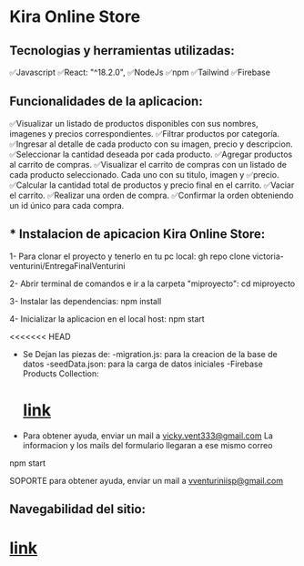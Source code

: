 # Kira Online Store

## Tecnologias y herramientas utilizadas:

✅Javascript
✅React: "^18.2.0",
✅NodeJs
✅npm
✅Tailwind
✅Firebase

## Funcionalidades de la aplicacion:

✅Visualizar un listado de productos disponibles con sus nombres, imagenes y precios correspondientes.
✅Filtrar productos por categoría.
✅Ingresar al detalle de cada producto con su imagen, precio y descripcion.
✅Seleccionar la cantidad deseada por cada producto.
✅Agregar productos al carrito de compras.
✅Visualizar el carrito de compras con un listado de cada producto seleccionado. Cada uno con su titulo, imagen y ✅precio.
✅Calcular la cantidad total de productos y precio final en el carrito.
✅Vaciar el carrito.
✅Realizar una orden de compra.
✅Confirmar la orden obteniendo un id único para cada compra.

## \* Instalacion de apicacion Kira Online Store:

1- Para clonar el proyecto y tenerlo en tu pc local:
gh repo clone victoria-venturini/EntregaFinalVenturini

2- Abrir terminal de comandos e ir a la carpeta "miproyecto":
cd miproyecto

3- Instalar las dependencias:
npm install

4- Inicializar la aplicacion en el local host:
npm start

<<<<<<< HEAD

- Se Dejan las piezas de:
  -migration.js: para la creacion de la base de datos
  -seedData.json: para la carga de datos iniciales
  -Firebase Products Collection:
  # [link](https://console.firebase.google.com/u/0/project/kira-indumentaria/firestore/data/~2Fproducts~2F100OMxs2rXC14qtOmZo7?hl=es-419)

- Para obtener ayuda, enviar un mail a vicky.vent333@gmail.com
  La informacion y los mails del formulario llegaran a ese mismo correo

npm start

SOPORTE
para obtener ayuda, enviar un mail a vventuriniisp@gmail.com


## Navegabilidad del sitio:

# [link](https://drive.google.com/file/d/1Xv1nM1WsgyCpJ0rzA4gMb7rUUO3faaLE/view?usp=sharing)


